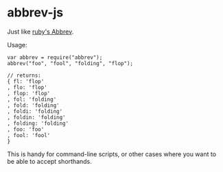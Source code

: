 # abbrev-js

Just like [ruby's Abbrev](http://apidock.com/ruby/Abbrev).

Usage:

```text
var abbrev = require("abbrev");
abbrev("foo", "fool", "folding", "flop");

// returns:
{ fl: 'flop'
, flo: 'flop'
, flop: 'flop'
, fol: 'folding'
, fold: 'folding'
, foldi: 'folding'
, foldin: 'folding'
, folding: 'folding'
, foo: 'foo'
, fool: 'fool'
}
```

This is handy for command-line scripts, or other cases where you want to be able to accept shorthands.

